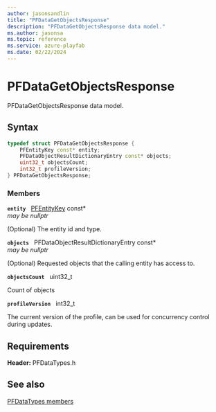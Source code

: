 ```yaml
---
author: jasonsandlin
title: "PFDataGetObjectsResponse"
description: "PFDataGetObjectsResponse data model."
ms.author: jasonsa
ms.topic: reference
ms.service: azure-playfab
ms.date: 02/22/2024
---
```


# PFDataGetObjectsResponse  

PFDataGetObjectsResponse data model.  

## Syntax  
  
```cpp
typedef struct PFDataGetObjectsResponse {  
    PFEntityKey const* entity;  
    PFDataObjectResultDictionaryEntry const* objects;  
    uint32_t objectsCount;  
    int32_t profileVersion;  
} PFDataGetObjectsResponse;  
```
  
### Members  
  
**`entity`** &nbsp; [PFEntityKey](../../pftypes/structs/pfentitykey-c.md) const*  
*may be nullptr*  
  
(Optional) The entity id and type.
  
**`objects`** &nbsp; PFDataObjectResultDictionaryEntry const*  
*may be nullptr*  
  
(Optional) Requested objects that the calling entity has access to.
  
**`objectsCount`** &nbsp; uint32_t  
  
Count of objects
  
**`profileVersion`** &nbsp; int32_t  
  
The current version of the profile, can be used for concurrency control during updates.
  
  
## Requirements  
  
**Header:** PFDataTypes.h
  
## See also  
[PFDataTypes members](../pfdatatypes_members.md)  

  
  
